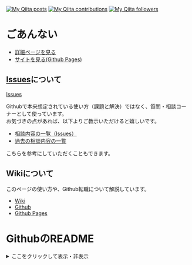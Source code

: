 [![My Qiita posts](https://qiita-badge.apiapi.app/s/nomurasan/posts.svg)](http://qiita.com/nomurasan) [![My Qiita contributions](https://qiita-badge.apiapi.app/s/nomurasan/contributions.svg)](http://qiita.com/nomurasan) [![My Qiita followers](https://qiita-badge.apiapi.app/s/nomurasan/followers.svg)](http://qiita.com/nomurasan)

# ごあんない
- [詳細ページを見る](https://github.com/shimajima-eiji/shimajima-eiji)
- [サイトを見る(Github Pages)](https://shimajima-eiji.github.io/)

## [Issues](https://github.com/shimajima-eiji/shimajima-eiji/issues)について
[Issues](https://github.com/shimajima-eiji/shimajima-eiji/issues)

Githubで本来想定されている使い方（課題と解決）ではなく、質問・相談コーナーとして使っています。
<br>お気づきの点があれば、以下よりご教示いただけると嬉しいです。

- [相談内容の一覧（Issues）](https://github.com/shimajima-eiji/README/issues)
- [過去の相談内容の一覧](https://github.com/shimajima-eiji/README/issues?q=is%3Aissue+is%3Aclosed)

こちらを参考にしていただくこともできます。

## Wikiについて
このページの使い方や、Github転職について解説しています。

- [Wiki](wiki)
- [Github](./)
- [Github Pages](https://shimajima-eiji.github.io)

# GithubのREADME

<details><summary>ここをクリックして表示・非表示</summary><div>

***
色々なページ（Githubではリポジトリと呼びます）を作っていたのですが、**情報が多いと逆に見られなくなる**という悲しい状況に苛まれたので、

- 非IT事業者向け（官公庁など）
- IT事業の人事・スカウト向け
- 現場エンジニア・ハッカソンメンバー向け

上記の方を対象にしつつ、それぞれの方々へ向けてページを整理し、いわゆる「とりあえずファイル置いといたよ」ではなく`Githubでスカウトをいただくには？`をポイントにやっています。
<br>従って、なるべく日本語で統一しています。Githubを使う場合、本来は英語で書くべきだと認識していますが、訳文で書いても読みにくかったので採用しませんでした。



***
</div></details>
